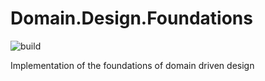 # Domain.Design.Foundations
![build](https://github.com/SmeeK153/DomainDesign/workflows/build/badge.svg)

Implementation of the foundations of domain driven design
